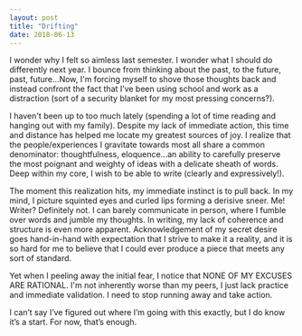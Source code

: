 ```yaml
---
layout: post
title: "Drifting"
date: 2018-06-13
---
```


I wonder why I felt so aimless last semester. I wonder what I should do differently next year. I bounce from thinking about the past, to the future, past, future...Now, I'm forcing myself to shove those thoughts back and instead confront the fact that I’ve been using school and work as a distraction (sort of a security blanket for my most pressing concerns?). 

I haven't been up to too much lately (spending a lot of time reading and hanging out with my family). Despite my lack of immediate action, this time and distance has helped me locate my greatest sources of joy. I realize that the people/experiences I gravitate towards most all share a common denominator: thoughtfulness, eloquence...an ability to carefully preserve the most poignant and weighty of ideas with a delicate sheath of words. Deep within my core, I wish to be able to write (clearly and expressively!).

The moment this realization hits, my immediate instinct is to pull back. In my mind, I picture squinted eyes and curled lips forming a derisive sneer. Me! Writer? Definitely not. I can barely communicate in person, where I fumble over words and jumble my thoughts. In writing, my lack of coherence and structure is even more apparent. Acknowledgement of my secret desire goes hand-in-hand with expectation that I strive to make it a reality, and it is so hard for me to believe that I could ever produce a piece that meets any sort of standard.

Yet when I peeling away the initial fear, I notice that NONE OF MY EXCUSES ARE RATIONAL. I'm not inherently worse than my peers, I just lack practice and immediate validation. I need to stop running away and take action. 

I can’t say I’ve figured out where I’m going with this exactly, but I do know it’s a start. For now, that’s enough. 

